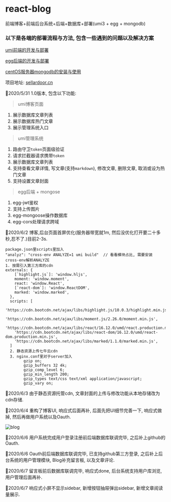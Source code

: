 # react-blog
前端博客+前端后台系统+后端+数据库+部署(umi3 + egg + mongodb)

### 以下是各端的部署流程与方法, 包含一些遇到的问题以及解决方案

[umi前端的开发与部署](https://juejin.im/post/5eccd8656fb9a047cd65b9ed)

[egg后端的开发与部署](https://juejin.im/post/5ecbeb336fb9a047e96b2b66#heading-2)

[centOS服务器mongodb的安装与使用](https://juejin.im/post/5ecbc331e51d457871619dc0)

项目地址: [sellardoor.cn](http://sellardoor.cn)

📅2020/5/31 1.0版本, 包含以下功能:

> umi博客页面
1. 展示数据库文章列表
2. 展示数据库热门文章
3. 展示管理系统入口

> umi管理系统
1. 路由守卫`token`页面级验证
2. 请求拦截器请求携带`token`
3. 展示数据库文章列表
4. 支持查看文章详情, 写文章(支持`markdown`), 修改文章, 删除文章, 取消或设为热门文章
5. 支持设置文章封面

> egg后端 + mongose
1. egg-jwt鉴权
2. 支持上传图片
3. egg-mongoose操作数据库
4. egg-cors处理请求跨域

📅2020/6/2  博客,后台页面首屏优化(服务器带宽就1m, 然后没优化打开要二十多秒,忍不了.)目前2-3s.
```
package.json里scripts里加入
"analyz": "cross-env ANALYZE=1 umi build"  // 看看模块占比, 需要安装cross-env解析ANALYZE
1. 按需引入第三方库的cdn
externals: {
    [`highlight.js`]: 'window.hljs',
    moment: 'window.moment',
    react: 'window.React',
    [`react-dom`]: 'window.ReactDOM',
    marked: 'window.marked',
  },
  scripts: [
    'https://cdn.bootcdn.net/ajax/libs/highlight.js/10.0.3/highlight.min.js',
    'https://cdn.bootcdn.net/ajax/libs/moment.js/2.26.0/moment.min.js',
    'https://cdn.bootcdn.net/ajax/libs/react/16.12.0/umd/react.production.min.js',
    'https://cdn.bootcdn.net/ajax/libs/react-dom/16.12.0/umd/react-dom.production.min.js',
    'https://cdn.bootcdn.net/ajax/libs/marked/1.1.0/marked.min.js',
  ]
  2. 静态资源上传七牛云cdn
  3. nginx.conf里对于server加入
        gzip on;
        gzip_buffers 32 4k;
        gzip_comp_level 6;
        gzip_min_length 200;
        gzip_types text/css text/xml application/javascript;
        gzip_vary on;
  ```
📅2020/6/3  由于静态资源托管cdn, 文章封面的上传与修改功能从本地存储改为cdn存储.

📅2020/6/4  重构了博客UI, 响应式后面再补, 后面先把UI细节完善一下, 响应式做掉, 然后再做用户系统以及Oauth.

![blog](http://cdn.sellardoor.cn/blog-min.png)

📅2020/6/6  用户系统完成用户登录注册前后端数据库联调完毕, 之后补上github的Oauth.

📅2020/6/6  Oauth前后端数据库联调完毕, 已支持github第三方登录, 之后补上后台系统的用户管理模块, Blog补充留言板, 以及文章评论. 

📅2020/6/7  留言板前后数据库联调完毕, 响应式done, 后台系统支持用户库浏览, 用户管理后面再补.

📅2020/6/7  响应式小屏不显示sidebar, 新增按钮抽屉弹出sidebar, 新增文章阅读量展示.
